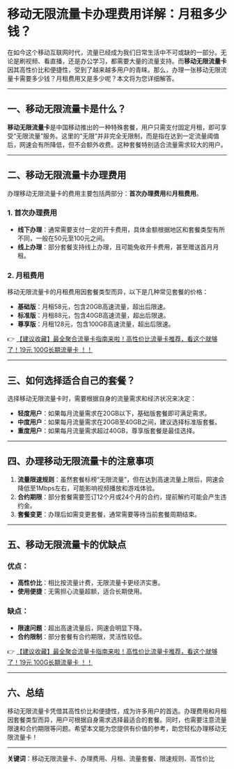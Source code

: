 # 移动无限流量卡办理费用详解：月租多少钱？

在如今这个移动互联网时代，流量已经成为我们日常生活中不可或缺的一部分。无论是刷视频、看直播，还是办公学习，都需要大量的流量支持。而**移动无限流量卡**因其高性价比和便捷性，受到了越来越多用户的青睐。那么，办理一张移动无限流量卡需要多少钱？月租费用又是多少呢？本文将为您详细解答。

---

## 一、移动无限流量卡是什么？

**移动无限流量卡**是中国移动推出的一种特殊套餐，用户只需支付固定月租，即可享受“无限流量”服务。这里的“无限”并非完全无限制，而是指在达到一定流量阈值后，网速会有所降低，但不会额外收费。这种套餐特别适合流量需求较大的用户。

---

## 二、移动无限流量卡办理费用

办理移动无限流量卡的费用主要包括两部分：**首次办理费用**和**月租费用**。

### 1. 首次办理费用
- **线下办理**：通常需要支付一定的开卡费用，具体金额根据地区和套餐类型有所不同，一般在50元至100元之间。
- **线上办理**：部分套餐支持线上办理，且可能免收开卡费用，甚至赠送首月月租。

### 2. 月租费用
移动无限流量卡的月租费用因套餐类型而异，以下是几种常见套餐的价格：
- **基础版**：月租58元，包含20GB高速流量，超出后限速。
- **标准版**：月租88元，包含40GB高速流量，超出后限速。
- **尊享版**：月租128元，包含100GB高速流量，超出后限速。

👉 [【建议收藏】最全聚合流量卡指南来啦！高性价比流量卡推荐，看这个就够了！19元 100G长期流量卡 ！！](https://bit.ly/Liuliangka)

---

## 三、如何选择适合自己的套餐？

选择移动无限流量卡时，需要根据自身的流量需求和经济状况来决定：
- **轻度用户**：如果每月流量需求在20GB以下，基础版套餐即可满足需求。
- **中度用户**：如果每月流量需求在20GB至40GB之间，建议选择标准版套餐。
- **重度用户**：如果每月流量需求超过40GB，尊享版套餐是最佳选择。

---

## 四、办理移动无限流量卡的注意事项

1. **流量限速规则**：虽然套餐标榜“无限流量”，但在达到高速流量上限后，网速会降低至1Mbps左右，可能影响视频播放和游戏体验。
2. **合约期限**：部分套餐需要签订12个月或24个月的合约，提前解约可能会产生违约金。
3. **套餐变更**：办理后如需变更套餐，通常需要等待当前套餐周期结束。

---

## 五、移动无限流量卡的优缺点

### 优点：
- **高性价比**：相比按流量计费，无限流量卡更经济实惠。
- **使用便捷**：无需担心流量超额，适合长期使用。

### 缺点：
- **限速问题**：超出高速流量后，网速会明显下降。
- **合约限制**：部分套餐有合约期限，灵活性较低。

👉 [【建议收藏】最全聚合流量卡指南来啦！高性价比流量卡推荐，看这个就够了！19元 100G长期流量卡 ！！](https://bit.ly/Liuliangka)

---

## 六、总结

移动无限流量卡凭借其高性价比和便捷性，成为许多用户的首选。办理费用和月租因套餐类型而异，用户可根据自身需求选择最适合的套餐。同时，也需要注意流量限速和合约期限等问题。希望本文能为您提供有价值的参考，助您轻松办理移动无限流量卡！

---

**关键词**：移动无限流量卡、办理费用、月租、流量套餐、限速规则、高性价比